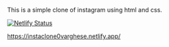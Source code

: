 This is a simple clone of instagram using html and css.


[![Netlify Status](https://api.netlify.com/api/v1/badges/672bdf0e-c6ef-4dbb-93c4-31688b29281d/deploy-status)](https://app.netlify.com/sites/statuesque-cranachan-46caa2/deploys)

https://instaclone0varghese.netlify.app/

